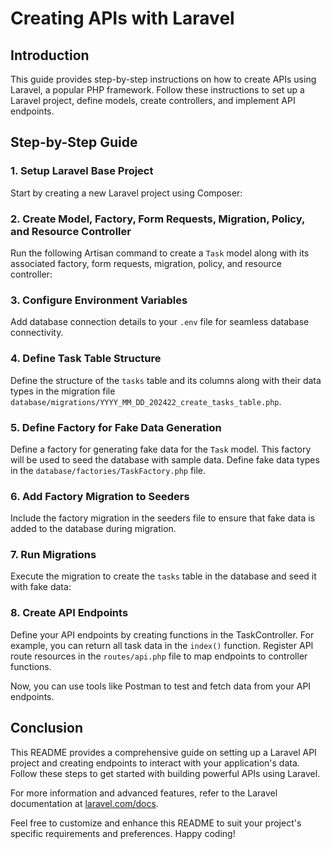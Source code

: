 # Creating APIs with Laravel

## Introduction

This guide provides step-by-step instructions on how to create APIs using Laravel, a popular PHP framework. Follow these instructions to set up a Laravel project, define models, create controllers, and implement API endpoints.

## Step-by-Step Guide

### 1. Setup Laravel Base Project

Start by creating a new Laravel project using Composer:


### 2. Create Model, Factory, Form Requests, Migration, Policy, and Resource Controller

Run the following Artisan command to create a `Task` model along with its associated factory, form requests, migration, policy, and resource controller:


### 3. Configure Environment Variables

Add database connection details to your `.env` file for seamless database connectivity.

### 4. Define Task Table Structure

Define the structure of the `tasks` table and its columns along with their data types in the migration file `database/migrations/YYYY_MM_DD_202422_create_tasks_table.php`.

### 5. Define Factory for Fake Data Generation

Define a factory for generating fake data for the `Task` model. This factory will be used to seed the database with sample data. Define fake data types in the `database/factories/TaskFactory.php` file.

### 6. Add Factory Migration to Seeders

Include the factory migration in the seeders file to ensure that fake data is added to the database during migration.

### 7. Run Migrations

Execute the migration to create the `tasks` table in the database and seed it with fake data:


### 8. Create API Endpoints

Define your API endpoints by creating functions in the TaskController. For example, you can return all task data in the `index()` function. Register API route resources in the `routes/api.php` file to map endpoints to controller functions.

Now, you can use tools like Postman to test and fetch data from your API endpoints.

## Conclusion

This README provides a comprehensive guide on setting up a Laravel API project and creating endpoints to interact with your application's data. Follow these steps to get started with building powerful APIs using Laravel.

For more information and advanced features, refer to the Laravel documentation at [laravel.com/docs](https://laravel.com/docs).

Feel free to customize and enhance this README to suit your project's specific requirements and preferences. Happy coding!
